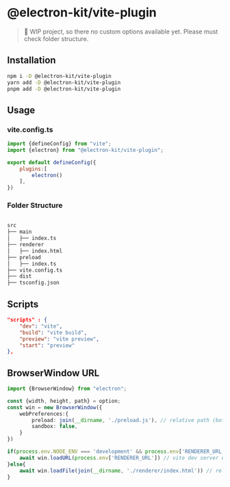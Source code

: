 # @electron-kit/vite-plugin

> 🚨 WIP project, so there no custom options available yet. Please must check folder structure.

## Installation

```bash
npm i -D @electron-kit/vite-plugin
yarn add -D @electron-kit/vite-plugin
pnpm add -D @electron-kit/vite-plugin
```

## Usage

### vite.config.ts

```js   
import {defineConfig} from "vite";
import {electron} from "@electron-kit/vite-plugin";

export default defineConfig({
    plugins:[
        electron()
    ],
})
```

### Folder Structure

```bash

src
├── main
│   ├── index.ts
├── renderer
│   ├── index.html
├── preload
│   ├── index.ts
├── vite.config.ts
├── dist
├── tsconfig.json
```

## Scripts

```json
"scripts" : {
    "dev": "vite",
    "build": "vite build",
    "preview": "vite preview",
    "start": "preview"
},
```

## BrowserWindow URL

```ts
import {BrowserWindow} from "electron";

const {width, height, path} = option;
const win = new BrowserWindow({
    webPreferences:{
        preload: join(__dirname, './preload.js'), // relative path (both)
        sandbox: false,
    }
})

if(process.env.NODE_ENV === 'development' && process.env['RENDERER_URL']){
    await win.loadURL(process.env['RENDERER_URL']) // vite dev server url (dev server)
}else{
    await win.loadFile(join(__dirname, './renderer/index.html')) // relative path (build)
}

```
